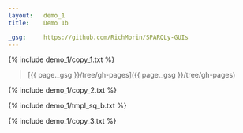 ```yaml
---
layout:   demo_1
title:    Demo 1b

_gsg:     https://github.com/RichMorin/SPARQLy-GUIs
---
```


{% include demo_1/copy_1.txt %}

> [{{ page._gsg }}/tree/gh-pages]({{ page._gsg }}/tree/gh-pages)

{% include demo_1/copy_2.txt %}

{% include demo_1/tmpl_sq_b.txt %}

{% include demo_1/copy_3.txt %}
